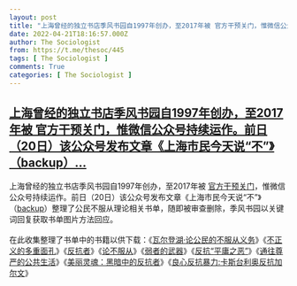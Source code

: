 ```yaml
---
layout: post
title: "上海曾经的独立书店季风书园自1997年创办，至2017年被 官方干预关门，惟微信公众号持续运作。前日（20日）该公众号发布文章《上海市民今天说“不”》（backup）"
date: 2022-04-21T18:16:57.000Z
author: The Sociologist
from: https://t.me/thesoc/445
tags: [ The Sociologist ]
comments: True
categories: [ The Sociologist ]
---
```

<!--1650565017000-->
[上海曾经的独立书店季风书园自1997年创办，至2017年被 官方干预关门，惟微信公众号持续运作。前日（20日）该公众号发布文章《上海市民今天说“不”》（backup）...](https://t.me/thesoc/445)
------

<div>
<p>上海曾经的独立书店季风书园自1997年创办，至2017年被 <a href="https://theinitium.com/article/20180206-mainland-monsoon-bookstore/" target="_blank" rel="noopener" onclick="return confirm('Open this link?\n\n'+this.href);">官方干预关门</a>，惟微信公众号持续运作。前日（20日）该公众号发布文章《上海市民今天说“不”》（<a href="https://telegra.ph/%E4%B8%8A%E6%B5%B7%E5%B8%82%E6%B0%91%E4%BB%8A%E5%A4%A9%E8%AF%B4%E4%B8%8D-%E5%A3%B0%E9%9F%B3-04-21" target="_blank" rel="noopener" onclick="return confirm('Open this link?\n\n'+this.href);">backup</a>）整理了公民不服从理论相关书单，随即被审查删除，季风书园以关键词回复获取书单图片方法回应。<br><br>在此收集整理了书单中的书籍以供下载：《<a href="https://t.me/thesoclib/206" target="_blank" rel="noopener" onclick="return confirm('Open this link?\n\n'+this.href);">瓦尔登湖</a><a href="https://t.me/thesoclib/206" target="_blank" rel="noopener" onclick="return confirm('Open this link?\n\n'+this.href);">·</a><a href="https://t.me/thesoclib/206" target="_blank" rel="noopener" onclick="return confirm('Open this link?\n\n'+this.href);">论公民的不服从义务</a>》《<a href="https://t.me/thesoclib/207" target="_blank" rel="noopener" onclick="return confirm('Open this link?\n\n'+this.href);">不正义的多重面孔</a>》《<a href="https://t.me/thesoclib/208" target="_blank" rel="noopener" onclick="return confirm('Open this link?\n\n'+this.href);">反抗者</a>》《<a href="https://t.me/thesoclib/211" target="_blank" rel="noopener" onclick="return confirm('Open this link?\n\n'+this.href);">论不服从</a>》《<a href="https://t.me/thesoclib/210" target="_blank" rel="noopener" onclick="return confirm('Open this link?\n\n'+this.href);">弱者的武器</a>》《<a href="https://t.me/thesoclib/214" target="_blank" rel="noopener" onclick="return confirm('Open this link?\n\n'+this.href);">反抗</a><a href="https://t.me/thesoclib/214" target="_blank" rel="noopener" onclick="return confirm('Open this link?\n\n'+this.href);">“</a><a href="https://t.me/thesoclib/214" target="_blank" rel="noopener" onclick="return confirm('Open this link?\n\n'+this.href);">平庸之恶</a><a href="https://t.me/thesoclib/214" target="_blank" rel="noopener" onclick="return confirm('Open this link?\n\n'+this.href);">”</a>》《<a href="https://t.me/thesoclib/212" target="_blank" rel="noopener" onclick="return confirm('Open this link?\n\n'+this.href);">通往尊严的公共生活</a>》《<a href="https://t.me/thesoclib/209" target="_blank" rel="noopener" onclick="return confirm('Open this link?\n\n'+this.href);">美丽灵魂：黑暗中的反抗者</a>》《<a href="https://t.me/thesoclib/213" target="_blank" rel="noopener" onclick="return confirm('Open this link?\n\n'+this.href);">良心反抗暴力</a><a href="https://t.me/thesoclib/213" target="_blank" rel="noopener" onclick="return confirm('Open this link?\n\n'+this.href);">:</a><a href="https://t.me/thesoclib/213" target="_blank" rel="noopener" onclick="return confirm('Open this link?\n\n'+this.href);">卡斯台利奥反抗加尔文</a>》</p>
</div>
